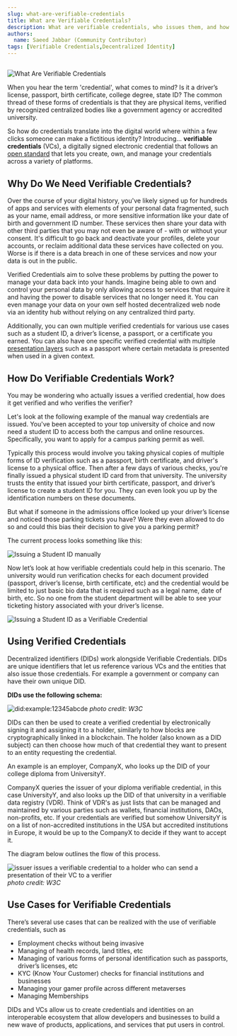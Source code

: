 ```yaml
---
slug: what-are-verifiable-credentials
title: What are Verifiable Credentials?
description: What are verifiable credentials, who issues them, and how do they get verified
authors:
  name: Saeed Jabbar (Community Contributor)
tags: [Verifiable Credentials,Decentralized Identity]
---
```


<head>
  <meta property="og:title" content="What are Verifiable Credentials?" />
  <meta property="og:url" content='https://developer.tbd.website/blog/what-are-verifiable-credentials' />
  <meta name="twitter:card" content="summary" />
  <meta name="twitter:site" content="@tbddev" />
  <meta name="twitter:title" content="What are Verifiable Credentials?" />
  <meta name="twitter:description" content="What are verifiable credentials, who issues them, and how do they get verified" />
  <link rel="apple-touch-icon" href="https://developer.tbd.website/img/tbd-fav-icon-main.png" />
</head>

## 

![What Are Verifiable Credentials](/img/what_are_vcs_banner.png)

When you hear the term 'credential', what comes to mind? Is it a driver’s license, passport,  birth certificate, college degree, state ID? The common thread of these forms of credentials is that they are physical items, verified by recognized centralized bodies like a government agency or accredited university.  

So how do credentials translate into the digital world where within a few clicks someone can make a fictitious identity? Introducing... **verifiable credentials** (VCs), a digitally signed electronic credential that follows an [open standard](https://www.w3.org/TR/vc-data-model/) that lets you create, own, and manage your credentials across a variety of platforms.

<!--truncate-->

## Why Do We Need Verifiable Credentials?

Over the course of your digital history, you've likely signed up for hundreds of apps and services with elements of your personal data fragmented, such as your name, email address, or more sensitive information like your date of birth and government ID number. These services then share your data with other third parties that you may not even be aware of - with or without your consent. It's difficult to go back and deactivate your profiles, delete your accounts, or reclaim additional data these services have collected on you. Worse is if there is a data breach in one of these services and now your data is out in the public.

Verified Credentials aim to solve these problems by putting the power to manage your data back into your hands. Imagine being able to own and control your personal data by only allowing access to services that require it and having the power to disable services that no longer need it. You can even manage your data on your own self hosted decentralized web node via an identity hub without relying on any centralized third party. 

Additionally, you can own multiple verified credentials for various use cases such as a student ID, a driver’s license, a passport, or a certificate you earned. You can also have one specific verified credential with multiple [presentation layers](https://www.w3.org/TR/vc-data-model/#presentations) such as a passport where certain metadata is presented when used in a given context.

## How Do Verifiable Credentials Work?

You may be wondering who actually issues a verified credential, how does it get verified and who verifies the verifier? 

Let's look at the following example of the manual way credentials are issued. You've been accepted to your top university of choice and now need a student ID to access both the campus and online resources. Specifically, you want to apply for a campus parking permit as well. 

Typically this process would involve you taking physical copies of multiple forms of ID verification such as a passport, birth certificate, and driver's license to a physical office. Then after a few days of various checks, you're finally issued a physical student ID card from that university. The university trusts the entity that issued your birth certificate, passport, and driver’s license to create a student ID for you. They can even look you up by the identification numbers on these documents. 

But what if someone in the admissions office looked up your driver’s license and noticed those parking tickets you have? Were they even allowed to do so and could this bias their decision to give you a parking permit?

The current process looks something like this:

![Issuing a Student ID manually](/img/issue_student_id_manually.png)


Now let’s look at how verifiable credentials could help in this scenario. The university would run verification checks for each document provided (passport, driver’s license, birth certificate, etc) and the credential would be limited to just basic bio data that is required such as a legal name, date of birth, etc. So no one from the student department will be able to see your ticketing history associated with your driver’s license.

![Issuing a Student ID as a Verifiable Credential](/img/issue_vc_for_student_id.png)


## Using Verified Credentials 

Decentralized identifiers (DIDs) work alongside Verifiable Credentials. DIDs are unique identifiers that let us reference various VCs and the entities that also issue those credentials. For example a government or company can have their own unique DID. 

**DIDs use the following schema:**

![did:example:12345abcde](/img/did-format.png) 
*photo credit: W3C*

DIDs can then be used to create a verified credential by electronically signing it and assigning it to a holder, similarly to how blocks are cryptographically linked in a blockchain. The holder (also known as a DID subject) can then choose how much of that credential they want to present to an entity requesting the credential. 

An example is an employer, CompanyX, who looks up the DID of your college diploma from UniversityY. 

CompanyX queries the issuer of your diploma verifiable credential, in this case UniversityY, and also looks up the DID of that university in a verifiable data registry (VDR). Think of VDR's as just lists that can be managed and maintained by various parties such as wallets, financial institutions, DAOs, non-profits, etc. If your credentials are verified but somehow UniversityY is on a list of non-accredited institutions in the USA but accredited institutions in Europe, it would be up to the CompanyX to decide if they want to accept it.

The diagram below outlines the flow of this process.

![issuer issues a verifiable credential to a holder who can send a presentation of their VC to a verifier](/img/vc_ecosystem.svg)
*photo credit: W3C*


## Use Cases for Verifiable Credentials

There’s several use cases that can be realized with the use of verifiable credentials, such as

- Employment checks without being invasive 
- Managing of health records, land titles, etc
- Managing of various forms of personal identification such as passports, driver’s licenses, etc 
- KYC (Know Your Customer) checks for financial institutions and businesses
- Managing your gamer profile across different metaverses
- Managing Memberships

DIDs and VCs allow us to create credentials and identities on an interoperable ecosystem that allow developers and businesses to build a new wave of products, applications, and services that put users in control.

